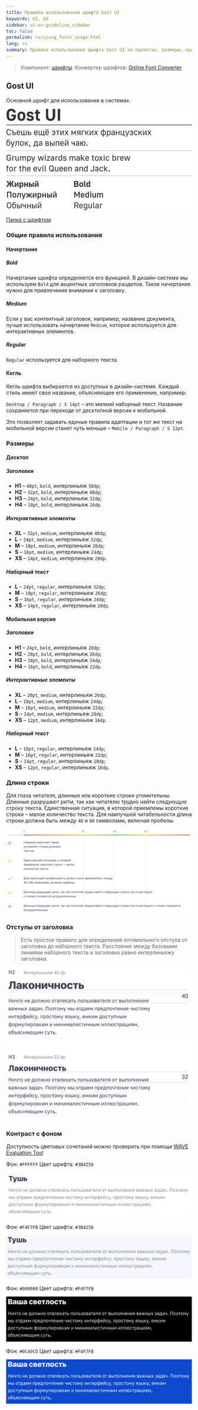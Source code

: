 ```yaml
---
title: Правила использования шрифта Gost UI
keywords: UI, UX
sidebar: ui-ux-guideline_sidebar
toc: false
permalink: ru/uiuxg_fonts_usage.html
lang: ru
summary: Правила использования шрифта Gost UI на проектах, размеры, применение в конкретных местах.
---
```


> Компонент: [шрифты](uiuxg_fonts.ru.md). Конвертер шрифтов: [Online Font Converter](https://onlinefontconverter.com/ "Ссылка на внешний ресурс")

## Gost UI

Основной шрифт для использования в системах.

![Gost UI](../../../images/pages/guides/ui-ux-guideline/uiuxg_fonts_usage/1.png)

[Папка c шрифтом](https://drive.google.com/drive/folders/1_3BF7HOsYEofMpiAO1W7IFsYs1D93JBO)

### Общие правила использования

#### Начертание

##### Bold

Начертание шрифта определяется его функцией. В дизайн-системе мы используем `Bold` для акцентных заголовков разделов. Такое начертание нужно для привлечения внимания к заголовку.

##### Medium

Если у вас контентный заголовок, например, название документа, лучше использовать начертание `Medium`, которое используется для интерактивных элементов.

##### Regular

`Regular` используется для наборного текста.

#### Кегль

Кегль шрифта выбирается из доступных в дизайн-системе. Каждый стиль имеет свое название, объясняющее его применение, например:

`Desktop / Paragraph / S 14pt` – это мелкий наборный текст. Название сохраняется при переходе от десктопной версии к мобильной.

Это позволяет задавать единые правила адаптации и тот же текст на мобильной версии станет чуть меньше – `Mobile / Paragraph / S 12pt`.

### Размеры

#### Десктоп

##### Заголовки

* **H1** – `48pt`, `bold`, интерлиньяж `56dp`;
* **H2** – `32pt`, `bold`, интерлиньяж `40dp`;
* **H3** – `24pt`, `bold`, интерлиньяж `32dp`;
* **H4** – `18pt`, `bold`, интерлиньяж `26dp`.

##### Интерактивные элементы

* **XL** – `32pt`, `medium`, интерлиньяж `40dp`;
* **L** – `24pt`, `medium`, интерлиньяж `32dp`;
* **M** – `18pt`, `medium`, интерлиньяж `26dp`;
* **S** – `16pt`, `medium`, интерлиньяж `24dp`;
* **XS** – `14pt`, `medium`, интерлиньяж `20dp`.

##### Наборный текст

* **L** – `24pt`, `regular`, интерлиньяж `32dp`;
* **M** – `18pt`, `regular`, интерлиньяж `26dp`;
* **S** – `16pt`, `regular`, интерлиньяж `24dp`;
* **XS** – `14pt`, `regular`, интерлиньяж `20dp`.

#### Мобильная версия

##### Заголовки

* **H1** – `24pt`, `bold`, интерлиньяж `28dp`;
* **H2** – `20pt`, `bold`, интерлиньяж `26dp`;
* **H3** – `18pt`, `bold`, интерлиньяж `24dp`;
* **H4** – `16pt`, `bold`, интерлиньяж `22dp`.

##### Интерактивные элементы

* **XL** – `20pt`, `medium`, интерлиньяж `26dp`;
* **L** – `18pt`, `medium`, интерлиньяж `24dp`;
* **M** – `16pt`, `medium`, интерлиньяж `22dp`;
* **S** – `14pt`, `medium`, интерлиньяж `20dp`;
* **XS** – `12pt`, `medium`, интерлиньяж `16dp`.

##### Наборный текст

* **L** – `18pt`, `regular`, интерлиньяж `24dp`;
* **M** – `16pt`, `regular`, интерлиньяж `22dp`;
* **S** – `14pt`, `regular`, интерлиньяж `20dp`;
* **XS** – `12pt`, `regular`, интерлиньяж `16dp`.

### Длина строки

Для глаза читателя, длинные или короткие строки утомительны. Длинные разрушают ритм, так как читателю трудно найти следующую строку текста. Единственная ситуация, в которой приемлемы короткие строки – малое количество текста. Для наилучшей читабельности длина строки должна быть между `40` и `80` символами, включая пробелы.

![Длина строки](../../../images/pages/guides/ui-ux-guideline/uiuxg_fonts/6.png)

### Отступы от заголовка

> Есть простое правило для определения оптимального отступа от заголовка до наборного текста. Расстояние между базовыми линиями наборного текста и заголовка равно интерлиньяжу заголовка.

![Длина строки](../../../images/pages/guides/ui-ux-guideline/uiuxg_fonts/7.png)

### Контраст с фоном

Доступность цветовых сочетаний можно проверить при помощи [WAVE Evaluation Tool](https://chrome.google.com/webstore/detail/wave-evaluation-tool/jbbplnpkjmmeebjpijfedlgcdilocofh)

Фон: `#FFFFFF`
Цвет шрифта: `#3B4256`

![Контраст с фоном - Тушь](../../../images/pages/guides/ui-ux-guideline/uiuxg_fonts/8.png)

Фон: `#F4F7FB`
Цвет шрифта: `#3B4256`

![Контраст с фоном - Тушь #2](../../../images/pages/guides/ui-ux-guideline/uiuxg_fonts/9.png)

Фон: `#000000`
Цвет шрифта: `#F4F7FB`

![Контраст с фоном - Ваша светлость](../../../images/pages/guides/ui-ux-guideline/uiuxg_fonts/10.png)

Фон: `#0C49CD`
Цвет шрифта: `#F4F7FB`

![Контраст с фоном - Ваша светлость](../../../images/pages/guides/ui-ux-guideline/uiuxg_fonts/11.png)
